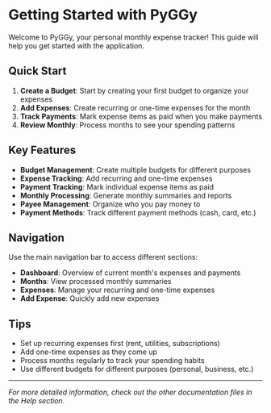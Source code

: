 # Getting Started with PyGGy

Welcome to PyGGy, your personal monthly expense tracker! This guide will help you get started with the application.

## Quick Start

1. **Create a Budget**: Start by creating your first budget to organize your expenses
2. **Add Expenses**: Create recurring or one-time expenses for the month
3. **Track Payments**: Mark expense items as paid when you make payments
4. **Review Monthly**: Process months to see your spending patterns

## Key Features

- **Budget Management**: Create multiple budgets for different purposes
- **Expense Tracking**: Add recurring and one-time expenses
- **Payment Tracking**: Mark individual expense items as paid
- **Monthly Processing**: Generate monthly summaries and reports
- **Payee Management**: Organize who you pay money to
- **Payment Methods**: Track different payment methods (cash, card, etc.)

## Navigation

Use the main navigation bar to access different sections:

- **Dashboard**: Overview of current month's expenses and payments
- **Months**: View processed monthly summaries
- **Expenses**: Manage your recurring and one-time expenses
- **Add Expense**: Quickly add new expenses

## Tips

- Set up recurring expenses first (rent, utilities, subscriptions)
- Add one-time expenses as they come up
- Process months regularly to track your spending habits
- Use different budgets for different purposes (personal, business, etc.)

---

*For more detailed information, check out the other documentation files in the Help section.*